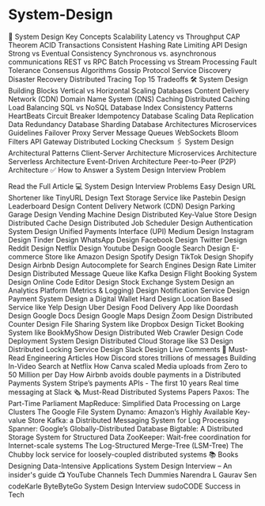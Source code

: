 # System-Design
📌 System Design Key Concepts
Scalability
Latency vs Throughput
CAP Theorem
ACID Transactions
Consistent Hashing
Rate Limiting
API Design
Strong vs Eventual Consistency
Synchronous vs. asynchronous communications
REST vs RPC
Batch Processing vs Stream Processing
Fault Tolerance
Consensus Algorithms
Gossip Protocol
Service Discovery
Disaster Recovery
Distributed Tracing
Top 15 Tradeoffs
🛠️ System Design Building Blocks
Vertical vs Horizontal Scaling
Databases
Content Delivery Network (CDN)
Domain Name System (DNS)
Caching
Distributed Caching
Load Balancing
SQL vs NoSQL
Database Index
Consistency Patterns
HeartBeats
Circuit Breaker
Idempotency
Database Scaling
Data Replication
Data Redundancy
Database Sharding
Database Architectures
Microservices Guidelines
Failover
Proxy Server
Message Queues
WebSockets
Bloom Filters
API Gateway
Distributed Locking
Checksum
🖇️ System Design Architectural Patterns
Client-Server Architecture
Microservices Architecture
Serverless Architecture
Event-Driven Architecture
Peer-to-Peer (P2P) Architecture
✅ How to Answer a System Design Interview Problem


Read the Full Article
💻 System Design Interview Problems
Easy
Design URL Shortener like TinyURL
Design Text Storage Service like Pastebin
Design Leaderboard
Design Content Delivery Network (CDN)
Design Parking Garage
Design Vending Machine
Design Distributed Key-Value Store
Design Distributed Cache
Design Distributed Job Scheduler
Design Authentication System
Design Unified Payments Interface (UPI)
Medium
Design Instagram
Design Tinder
Design WhatsApp
Design Facebook
Design Twitter
Design Reddit
Design Netflix
Design Youtube
Design Google Search
Design E-commerce Store like Amazon
Design Spotify
Design TikTok
Design Shopify
Design Airbnb
Design Autocomplete for Search Engines
Design Rate Limiter
Design Distributed Message Queue like Kafka
Design Flight Booking System
Design Online Code Editor
Design Stock Exchange System
Design an Analytics Platform (Metrics & Logging)
Design Notification Service
Design Payment System
Design a Digital Wallet
Hard
Design Location Based Service like Yelp
Design Uber
Design Food Delivery App like Doordash
Design Google Docs
Design Google Maps
Design Zoom
Design Distributed Counter
Design File Sharing System like Dropbox
Design Ticket Booking System like BookMyShow
Design Distributed Web Crawler
Design Code Deployment System
Design Distributed Cloud Storage like S3
Design Distributed Locking Service
Design Slack
Design Live Comments
📜 Must-Read Engineering Articles
How Discord stores trillions of messages
Building In-Video Search at Netflix
How Canva scaled Media uploads from Zero to 50 Million per Day
How Airbnb avoids double payments in a Distributed Payments System
Stripe’s payments APIs - The first 10 years
Real time messaging at Slack
🗞️ Must-Read Distributed Systems Papers
Paxos: The Part-Time Parliament
MapReduce: Simplified Data Processing on Large Clusters
The Google File System
Dynamo: Amazon’s Highly Available Key-value Store
Kafka: a Distributed Messaging System for Log Processing
Spanner: Google’s Globally-Distributed Database
Bigtable: A Distributed Storage System for Structured Data
ZooKeeper: Wait-free coordination for Internet-scale systems
The Log-Structured Merge-Tree (LSM-Tree)
The Chubby lock service for loosely-coupled distributed systems
📚 Books
Designing Data-Intensive Applications
System Design Interview – An insider's guide
📺 YouTube Channels
Tech Dummies Narendra L
Gaurav Sen
codeKarle
ByteByteGo
System Design Interview
sudoCODE
Success in Tech
